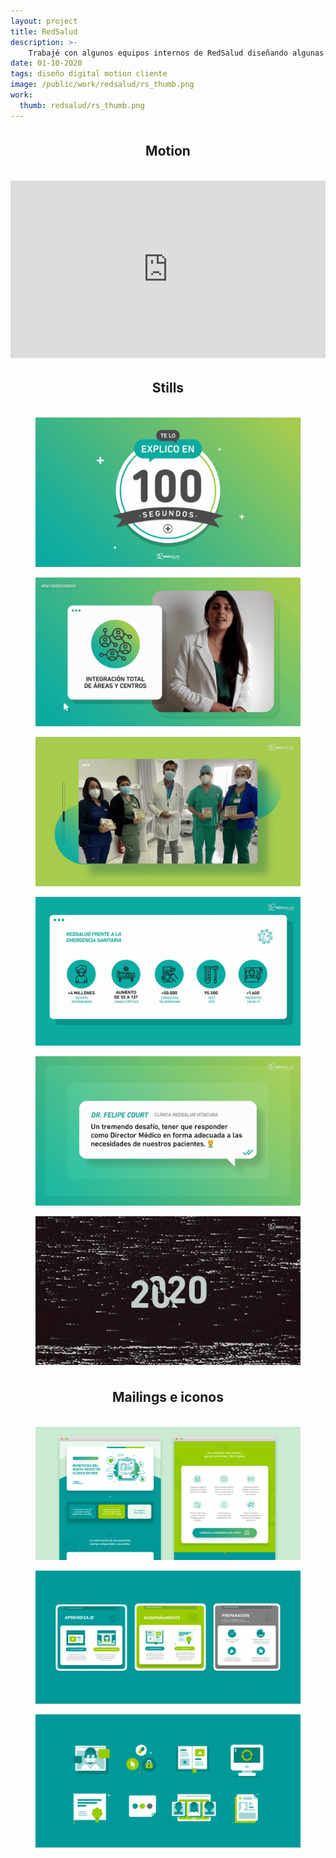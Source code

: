```yaml
---
layout: project
title: RedSalud
description: >- 
    Trabajé con algunos equipos internos de RedSalud diseñando algunas piezas de motion graphics, vídeos, mailings, etc.
date: 01-10-2020
tags: diseño digital motion cliente
image: /public/work/redsalud/rs_thumb.png
work: 
  thumb: redsalud/rs_thumb.png
---
```

<header style="text-align: center;margin: 4ch auto;">
    <h2 class="hero">Motion</h2>
</header>

<div style="padding:56.25% 0 0 0;position:relative;" class="video"><iframe src="https://player.vimeo.com/video/1055341194?badge=0&amp;autopause=0&amp;player_id=0&amp;app_id=58479&background=1" frameborder="0" allow="autoplay; fullscreen; picture-in-picture; clipboard-write; encrypted-media" style="position:absolute;top:0;left:0;width:100%;height:100%;" title="REDSALUD_REEL"></iframe></div><script src="https://player.vimeo.com/api/player.js"></script>

<header style="text-align: center;margin: 4ch auto;">
    <h2 class="hero">Stills</h2>
</header>

<section class="c3-grid">
    <figure>
        <img src="/public/work/redsalud/rs_mo_07.png" loading="lazy" alt=""> 
    </figure>
    <figure>
        <img src="/public/work/redsalud/rs_mo_10.png" loading="lazy" alt=""> 
    </figure>
    <figure>
        <img src="/public/work/redsalud/rs_mo_05.png" loading="lazy" alt=""> 
    </figure> 
    <figure>
        <img src="/public/work/redsalud/rs_mo_06.png" loading="lazy" alt=""> 
    </figure>
    <figure>
        <img src="/public/work/redsalud/rs_mo_03.png" loading="lazy" alt=""> 
    </figure>
    <figure>
        <img src="/public/work/redsalud/rs_mo_01.png" loading="lazy" alt=""> 
    </figure>                   
</section>

<header style="text-align: center;margin: 4ch auto;">
    <h2 class="hero">Mailings e iconos</h2>
</header>

<figure class="full">
    <img src="/public/work/redsalud/rs_ma_01.png" alt="Boxset" loading="lazy">
</figure>

<figure class="full">
    <img src="/public/work/redsalud/rs_ma_02.png" alt="Boxset" loading="lazy">
</figure>

<figure class="full">
    <img src="/public/work/redsalud/rs_ma_03.png" alt="Boxset" loading="lazy">
</figure>

